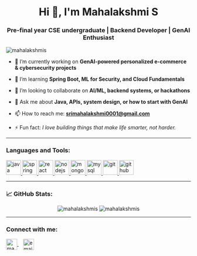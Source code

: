 <h1 align="center">Hi 👋, I'm Mahalakshmi S</h1>
<h3 align="center">Pre-final year CSE undergraduate | Backend Developer | GenAI Enthusiast</h3>

<p align="left"> <img src="https://komarev.com/ghpvc/?username=mahalakshmis&label=Profile%20views&color=0e75b6&style=flat" alt="mahalakshmis" /> </p>

- 🔭 I’m currently working on **GenAI-powered personalized e-commerce & cybersecurity projects**

- 🌱 I’m learning **Spring Boot, ML for Security, and Cloud Fundamentals**

- 👯 I’m looking to collaborate on **AI/ML, backend systems, or hackathons**

- 💬 Ask me about **Java, APIs, system design, or how to start with GenAI**

- 📫 How to reach me: **srimahalakshmi0001@gmail.com**

- ⚡ Fun fact: _I love building things that make life smarter, not harder._

---

<h3 align="left">Languages and Tools:</h3>
<p align="left">
  <a href="https://www.java.com" target="_blank"> <img src="https://cdn.jsdelivr.net/gh/devicons/devicon/icons/java/java-original.svg" alt="java" width="40" height="40"/> </a>
  <a href="https://spring.io/" target="_blank"> <img src="https://cdn.jsdelivr.net/gh/devicons/devicon/icons/spring/spring-original.svg" alt="spring" width="40" height="40"/> </a>
  <a href="https://reactjs.org/" target="_blank"> <img src="https://cdn.jsdelivr.net/gh/devicons/devicon/icons/react/react-original.svg" alt="react" width="40" height="40"/> </a>
  <a href="https://nodejs.org" target="_blank"> <img src="https://cdn.jsdelivr.net/gh/devicons/devicon/icons/nodejs/nodejs-original.svg" alt="nodejs" width="40" height="40"/> </a>
  <a href="https://www.mongodb.com/" target="_blank"> <img src="https://cdn.jsdelivr.net/gh/devicons/devicon/icons/mongodb/mongodb-original.svg" alt="mongodb" width="40" height="40"/> </a>
  <a href="https://www.mysql.com/" target="_blank"> <img src="https://cdn.jsdelivr.net/gh/devicons/devicon/icons/mysql/mysql-original.svg" alt="mysql" width="40" height="40"/> </a>
  <a href="https://git-scm.com/" target="_blank"> <img src="https://cdn.jsdelivr.net/gh/devicons/devicon/icons/git/git-original.svg" alt="git" width="40" height="40"/> </a>
  <a href="https://github.com/" target="_blank"> <img src="https://cdn.jsdelivr.net/gh/devicons/devicon/icons/github/github-original.svg" alt="github" width="40" height="40"/> </a>
</p>

---

<h3 align="left">📈 GitHub Stats:</h3>
<p align="center">
  <img src="https://github-readme-stats.vercel.app/api?username=mahalakshmis&show_icons=true&theme=tokyonight" alt="mahalakshmis" />
  <img src="https://github-readme-stats.vercel.app/api/top-langs/?username=mahalakshmis&layout=compact&theme=tokyonight" alt="mahalakshmis" />
</p>

---

<h3 align="left">Connect with me:</h3>
<p align="left">
  <a href="https://www.linkedin.com/in/mahalakshmis" target="blank">
    <img align="center" src="https://cdn.jsdelivr.net/gh/devicons/devicon/icons/linkedin/linkedin-original.svg" alt="mahalakshmis" height="30" width="30" />
  </a>
  &nbsp;&nbsp;
  <a href="mailto:your.email@example.com" target="blank">
    <img align="center" src="https://cdn.jsdelivr.net/gh/devicons/devicon/icons/google/google-original.svg" alt="email" height="30" width="30" />
  </a>
</p>

